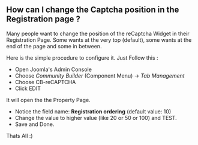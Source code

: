 ## How can I change the Captcha position in the Registration page ? ##

Many people want to change the position of the reCaptcha Widget in their Registration Page.
Some wants at the very top (default), some wants at the end of the page and some in between.

Here is the simple procedure to configure it. Just Follow this :

  * Open Joomla's Admin Console
  * Choose _Community Builder_ (Component Menu) -> _Tab Management_
  * Choose CB-reCAPTCHA
  * Click EDIT

It will open the the Property Page.

  * Notice the field name: **Registration ordering** (default value: 10)
  * Change the value to higher value (like 20 or 50 or 100) and TEST.
  * Save and Done.

Thats All :)